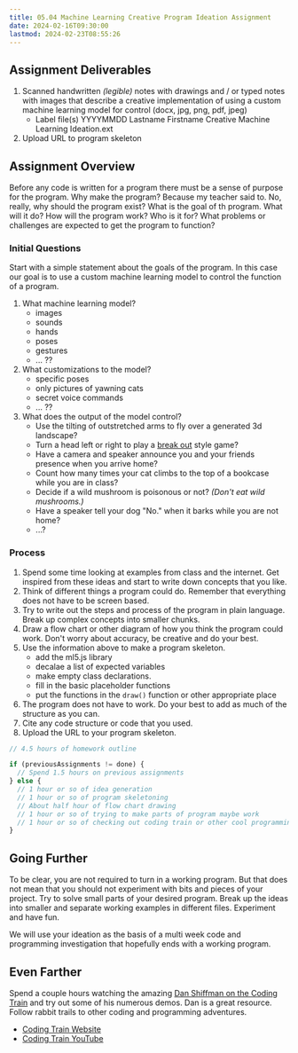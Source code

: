 ```yaml
---
title: 05.04 Machine Learning Creative Program Ideation Assignment
date: 2024-02-16T09:30:00
lastmod: 2024-02-23T08:55:26
---
```


## Assignment Deliverables

1. Scanned handwritten _(legible)_ notes with drawings and / or typed notes with images that describe a creative implementation of using a custom machine learning model for control (docx, jpg, png, pdf, jpeg)
   - Label file(s) YYYYMMDD Lastname Firstname Creative Machine Learning Ideation.ext
2. Upload URL to program skeleton

## Assignment Overview

Before any code is written for a program there must be a sense of purpose for the program. Why make the program? Because my teacher said to. No, really, why should the program exist? What is the goal of th program. What will it do? How will the program work? Who is it for? What problems or challenges are expected to get the program to function?

### Initial Questions

Start with a simple statement about the goals of the program. In this case our goal is to use a custom machine learning model to control the function of a program.

1. What machine learning model?
   - images
   - sounds
   - hands
   - poses
   - gestures
   - ... ??
2. What customizations to the model?
   - specific poses
   - only pictures of yawning cats
   - secret voice commands
   - ... ??
3. What does the output of the model control?
   - Use the tilting of outstretched arms to fly over a generated 3d landscape?
   - Turn a head left or right to play a [break out](<https://en.wikipedia.org/wiki/Breakout_(video_game)>) style game?
   - Have a camera and speaker announce you and your friends presence when you arrive home?
   - Count how many times your cat climbs to the top of a bookcase while you are in class?
   - Decide if a wild mushroom is poisonous or not? _(Don't eat wild mushrooms.)_
   - Have a speaker tell your dog "No." when it barks while you are not home?
   - ...?

### Process

1. Spend some time looking at examples from class and the internet. Get inspired from these ideas and start to write down concepts that you like.
2. Think of different things a program could do. Remember that everything does not have to be screen based.
3. Try to write out the steps and process of the program in plain language. Break up complex concepts into smaller chunks.
4. Draw a flow chart or other diagram of how you think the program could work. Don't worry about accuracy, be creative and do your best.
5. Use the information above to make a program skeleton.
   - add the ml5.js library
   - decalae a list of expected variables
   - make empty class declarations.
   - fill in the basic placeholder functions
   - put the functions in the `draw()` function or other appropriate place
6. The program does not have to work. Do your best to add as much of the structure as you can.
7. Cite any code structure or code that you used.
8. Upload the URL to your program skeleton.

```js
// 4.5 hours of homework outline

if (previousAssignments != done) {
  // Spend 1.5 hours on previous assignments
} else {
  // 1 hour or so of idea generation
  // 1 hour or so of program skeletoning
  // About half hour of flow chart drawing
  // 1 hour or so of trying to make parts of program maybe work
  // 1 hour or so of checking out coding train or other cool programming thing online
}
```

## Going Further

To be clear, you are not required to turn in a working program. But that does not mean that you should not experiment with bits and pieces of your project. Try to solve small parts of your desired program. Break up the ideas into smaller and separate working examples in different files. Experiment and have fun.

We will use your ideation as the basis of a multi week code and programming investigation that hopefully ends with a working program.

## Even Farther

Spend a couple hours watching the amazing [Dan Shiffman on the Coding Train](https://www.youtube.com/channel/UCvjgXvBlbQiydffZU7m1_aw) and try out some of his numerous demos. Dan is a great resource. Follow rabbit trails to other coding and programming adventures.

- [Coding Train Website](https://thecodingtrain.com/)
- [Coding Train YouTube](https://www.youtube.com/channel/UCvjgXvBlbQiydffZU7m1_aw)
